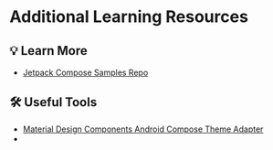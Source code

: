 # Additional Learning Resources

## 💡 Learn More
- [Jetpack Compose Samples Repo](https://github.com/android/compose-samples)

## 🛠 Useful Tools
- [Material Design Components Android Compose Theme Adapter](https://github.com/material-components/material-components-android-compose-theme-adapter)
- 
